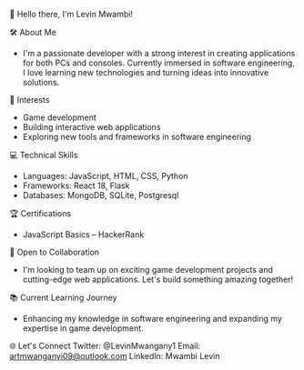 👋 Hello there, I'm Levin Mwambi!

🛠 About Me
- I'm a passionate developer with a strong interest in creating applications for both PCs and consoles. Currently immersed in software engineering, I love learning new technologies and turning ideas into innovative solutions.

👀 Interests
- Game development
- Building interactive web applications
- Exploring new tools and frameworks in software engineering

💻 Technical Skills
- Languages: JavaScript, HTML, CSS, Python
- Frameworks: React 18, Flask
- Databases: MongoDB, SQLite, Postgresql

🏆 Certifications
- JavaScript Basics – HackerRank

🤝 Open to Collaboration
- I'm looking to team up on exciting game development projects and cutting-edge web applications. Let's build something amazing together!

📚 Current Learning Journey
- Enhancing my knowledge in software engineering and expanding my expertise in game development.

🌐 Let's Connect
Twitter: @LevinMwangany1
Email: artmwanganyi09@outlook.com
LinkedIn: Mwambi Levin


<!---
Levin-ops/Levin-ops is a ✨ special ✨ repository because its `README.md` (this file) appears on your GitHub profile.
You can click the Preview link to take a look at your changes.
--->
